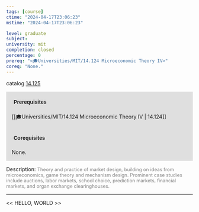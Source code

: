 ```yaml
---
tags: [course]
ctime: "2024-04-17T23:06:23"
mstime: "2024-04-17T23:06:23"

level: graduate
subject: 
university: mit
completion: closed
percentage: 0
prereq: "<🎓Universities/MIT/14.124 Microeconomic Theory IV>"
coreq: "None."
---
```


catalog [14.125](http://student.mit.edu/catalog/m14a.html#14.125)

<span style="display: block; padding: 15px; background-color: rgb(100, 100, 100, 0.2);"><font id="m_prereq905_0" style="display: block; font-family: Arial, sans-serif; font-weight: bold; padding: 5px">Prerequisites</font><br><span id="prereq905_0">[[🎓Universities/MIT/14.124 Microeconomic Theory IV | 14.124]]</span></span>
<span style="display: block; padding: 15px; background-color: rgb(100, 100, 100, 0.2);"><font id="m_coreq905_0" style="display: block; font-family: Arial, sans-serif; font-weight: bold; padding: 5px">Corequisites</font><br><span id="coreq905_0">None.</span></span>

<font style="">Description:</font>
<font style="color: grey; font-size: 0.8rem;">Theory and practice of market design, building on ideas from microeconomics, game theory and mechanism design.  Prominent case studies include auctions, labor markets, school choice, prediction markets, financial markets, and organ exchange clearinghouses.</font>



---

<< HELLO, WORLD >>
